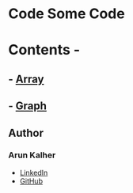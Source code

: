 # Code Some Code


#  Contents -

## -   [Array](https://github.com/arunkalher/Code-some-Code/tree/main/DSA)

## - [Graph](https://github.com/arunkalher/Code-some-Code/tree/main/javascript)


## Author
### Arun Kalher
- [LinkedIn](https://in.linkedin.com/in/arun-kalher-64117522a)
- [GitHub](https://www.github.com/arunkalher)

